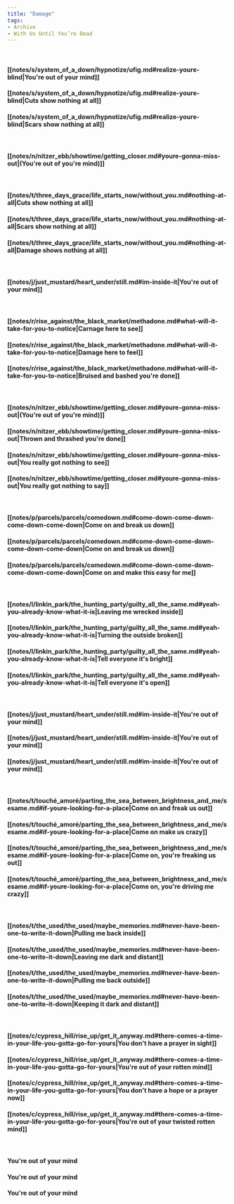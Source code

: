 ```yaml
---
title: "Damage"
tags:
- Archive
- With Us Until You’re Dead
---
```

&nbsp;
#### [[notes/s/system_of_a_down/hypnotize/ufig.md#realize-youre-blind|You're out of your mind]]
#### [[notes/s/system_of_a_down/hypnotize/ufig.md#realize-youre-blind|Cuts show nothing at all]]
#### [[notes/s/system_of_a_down/hypnotize/ufig.md#realize-youre-blind|Scars show nothing at all]]
&nbsp;
#### [[notes/n/nitzer_ebb/showtime/getting_closer.md#youre-gonna-miss-out|(You're out of you're mind)]]
&nbsp;
#### [[notes/t/three_days_grace/life_starts_now/without_you.md#nothing-at-all|Cuts show nothing at all]]
#### [[notes/t/three_days_grace/life_starts_now/without_you.md#nothing-at-all|Scars show nothing at all]]
#### [[notes/t/three_days_grace/life_starts_now/without_you.md#nothing-at-all|Damage shows nothing at all]]
&nbsp;
#### [[notes/j/just_mustard/heart_under/still.md#im-inside-it|You're out of your mind]]
&nbsp;
#### [[notes/r/rise_against/the_black_market/methadone.md#what-will-it-take-for-you-to-notice|Carnage here to see]]
#### [[notes/r/rise_against/the_black_market/methadone.md#what-will-it-take-for-you-to-notice|Damage here to feel]]
#### [[notes/r/rise_against/the_black_market/methadone.md#what-will-it-take-for-you-to-notice|Bruised and bashed you're done]]
&nbsp;
#### [[notes/n/nitzer_ebb/showtime/getting_closer.md#youre-gonna-miss-out|(You're out of you're mind)]]
#### [[notes/n/nitzer_ebb/showtime/getting_closer.md#youre-gonna-miss-out|Thrown and thrashed you're done]]
#### [[notes/n/nitzer_ebb/showtime/getting_closer.md#youre-gonna-miss-out|You really got nothing to see]]
#### [[notes/n/nitzer_ebb/showtime/getting_closer.md#youre-gonna-miss-out|You really got nothing to say]]
&nbsp;
#### [[notes/p/parcels/parcels/comedown.md#come-down-come-down-come-down-come-down|Come on and break us down]]
#### [[notes/p/parcels/parcels/comedown.md#come-down-come-down-come-down-come-down|Come on and break us down]]
#### [[notes/p/parcels/parcels/comedown.md#come-down-come-down-come-down-come-down|Come on and make this easy for me]]
&nbsp;
#### [[notes/l/linkin_park/the_hunting_party/guilty_all_the_same.md#yeah-you-already-know-what-it-is|Leaving me wrecked inside]]
#### [[notes/l/linkin_park/the_hunting_party/guilty_all_the_same.md#yeah-you-already-know-what-it-is|Turning the outside broken]]
#### [[notes/l/linkin_park/the_hunting_party/guilty_all_the_same.md#yeah-you-already-know-what-it-is|Tell everyone it's bright]]
#### [[notes/l/linkin_park/the_hunting_party/guilty_all_the_same.md#yeah-you-already-know-what-it-is|Tell everyone it's open]]
&nbsp;
#### [[notes/j/just_mustard/heart_under/still.md#im-inside-it|You're out of your mind]]
#### [[notes/j/just_mustard/heart_under/still.md#im-inside-it|You're out of your mind]]
#### [[notes/j/just_mustard/heart_under/still.md#im-inside-it|You're out of your mind]]
&nbsp;
#### [[notes/t/touché_amoré/parting_the_sea_between_brightness_and_me/sesame.md#if-youre-looking-for-a-place|Come on and freak us out]]
#### [[notes/t/touché_amoré/parting_the_sea_between_brightness_and_me/sesame.md#if-youre-looking-for-a-place|Come on make us crazy]]
#### [[notes/t/touché_amoré/parting_the_sea_between_brightness_and_me/sesame.md#if-youre-looking-for-a-place|Come on, you're freaking us out]]
#### [[notes/t/touché_amoré/parting_the_sea_between_brightness_and_me/sesame.md#if-youre-looking-for-a-place|Come on, you're driving me crazy]]
&nbsp;
#### [[notes/t/the_used/the_used/maybe_memories.md#never-have-been-one-to-write-it-down|Pulling me back inside]]
#### [[notes/t/the_used/the_used/maybe_memories.md#never-have-been-one-to-write-it-down|Leaving me dark and distant]]
#### [[notes/t/the_used/the_used/maybe_memories.md#never-have-been-one-to-write-it-down|Pulling me back outside]]
#### [[notes/t/the_used/the_used/maybe_memories.md#never-have-been-one-to-write-it-down|Keeping it dark and distant]]
&nbsp;
#### [[notes/c/cypress_hill/rise_up/get_it_anyway.md#there-comes-a-time-in-your-life-you-gotta-go-for-yours|You don't have a prayer in sight]]
#### [[notes/c/cypress_hill/rise_up/get_it_anyway.md#there-comes-a-time-in-your-life-you-gotta-go-for-yours|You're out of your rotten mind]]
#### [[notes/c/cypress_hill/rise_up/get_it_anyway.md#there-comes-a-time-in-your-life-you-gotta-go-for-yours|You don't have a hope or a prayer now]]
#### [[notes/c/cypress_hill/rise_up/get_it_anyway.md#there-comes-a-time-in-your-life-you-gotta-go-for-yours|You're out of your twisted rotten mind]]
&nbsp;
#### You're out of your mind
#### You're out of your mind
#### You're out of your mind
